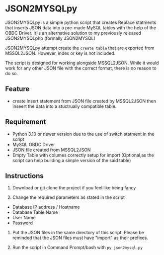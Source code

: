 # JSON2MYSQLpy
JSON2MYSQLpy is a simple python script that creates Replace statments that inserts JSON data into a pre-made MySQL tables with the help of the OBDC Driver. It is an alternative solution to my previously released JSON2MYSQLphp (formally JSON2MYSQL) 

JSON2MYSQLpy attempt create the `create table` that are exported from MSSQL2JSON. However, index or key is not included.

The script is designed for working alongside MSSQL2JSON. While it would work for any other JSON file with the correct format, there is no reason to do so. 

## Feature
* create insert statement from JSON file created by MSSQL2JSON then inseert the data into a stuctrually compatible table.

## Requirement
* Python 3.10 or newer version due to the use of switch statment in the script
* MySQL OBDC Driver 
* JSON file created from MSSQL2JSON
* Empty Table with columes correctly setup for import (Optional,as the script can help building a simple version of the said table)

## Instructions
1. Download or git clone the project if you feel like being fancy

1. Change the required parameters as stated in the script
  * Database IP address / Hostname 
  * Database Table Name
  * User Name
  * Password
1. Put the JSON files in the same directory of this script. Please be reminded that the JSON files must have "import" as their prefixes.

1. Run the script in Command Prompt/bash with `py json2mysql.py`  

